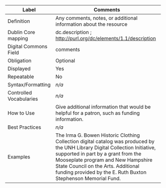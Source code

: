 | Label                   | Comments                                                                                                                                                                                                                                                                                                        |
| ----------------------- | --------------------------------------------------------------------------------------------------------------------------------------------------------------------------------------------------------------------------------------------------------------------------------------------------------------- |
| Definition              | Any comments, notes, or additional information about the resource                                                                                                                                                                                                                                               |
| Dublin Core mapping     | dc.description ; <http://purl.org/dc/elements/1.1/description>                                                                                                                                                                                                                                                  |
| Digital Commons Field   | comments                                                                                                                                                                                                                                                                                                        |
| Obligation              | Optional                                                                                                                                                                                                                                                                                                        |
| Displayed               | Yes                                                                                                                                                                                                                                                                                                             |
| Repeatable              | No                                                                                                                                                                                                                                                                                                              |
| Syntax/Formatting       | _n/a_                                                                                                                                                                                                                                                                                                           |
| Controlled Vocabularies | _n/a_                                                                                                                                                                                                                                                                                                           |
| How to Use              | Give additional information that would be helpful for a patron, such as funding information.                                                                                                                                                                                                                    |
| Best Practices          | _n/a_                                                                                                                                                                                                                                                                                                           |
| Examples                | The Irma G. Bowen Historic Clothing Collection digital catalog was produced by the UNH Library Digital Collection Initiative, supported in part by a grant from the Mooseplate program and New Hampshire State Council on the Arts. Additional funding provided by the E. Ruth Buxton Stephenson Memorial Fund. |
